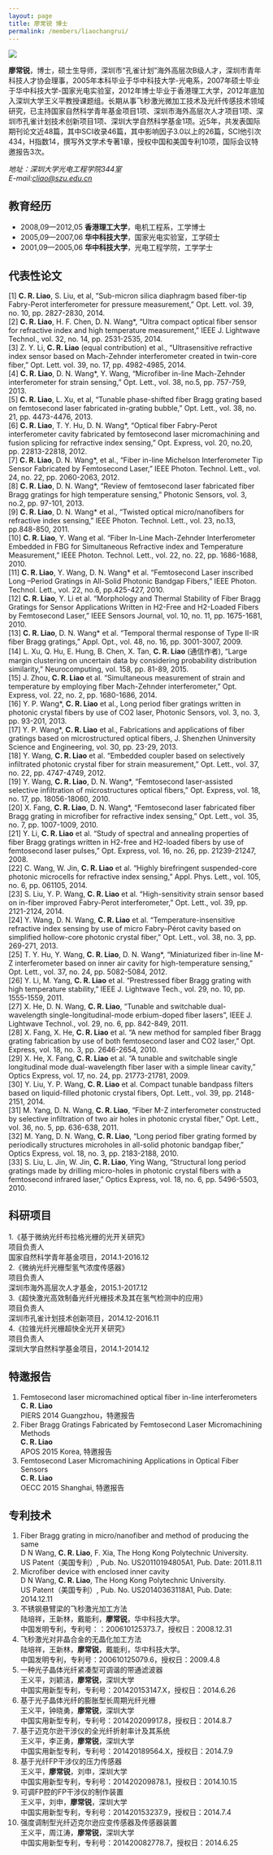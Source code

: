 ```yaml
---
layout: page
title: 廖常锐 博士
permalink: /members/liaochangrui/
---
```


<a href="{{ site.baseurl }}/members/liaochangrui/">
<img class="member-avatar" src="{{ site.baseurl }}/images/liaochangrui-92x128.jpg">
</a>

**廖常锐**，博士，硕士生导师，深圳市“孔雀计划”海外高层次B级人才，深圳市青年科技人才协会理事，2005年本科毕业于华中科技大学-光电系，2007年硕士毕业于华中科技大学-国家光电实验室，2012年博士毕业于香港理工大学，2012年底加入深圳大学王义平教授课题组。长期从事飞秒激光微加工技术及光纤传感技术领域研究，已主持国家自然科学青年基金项目1项、深圳市海外高层次人才项目1项、深圳市孔雀计划技术创新项目1项、深圳大学自然科学基金1项。近5年，共发表国际期刊论文近48篇，其中SCI收录46篇，其中影响因子3.0以上的26篇，SCI他引次434，H指数14，撰写外文学术专著1章，授权中国和美国专利10项，国际会议特邀报告3次。

*地址：深圳大学光电工程学院344室*<br/>
*E-mail:cliao@szu.edu.cn*

## 教育经历

+ 2008,09—2012,05 **香港理工大学**，电机工程系，工学博士 
+ 2005,09—2007,06 **华中科技大学**，国家光电实验室，工学硕士
+ 2001,09—2005,06 **华中科技大学**，光电工程学院，工学学士

## 代表性论文

[1] **C. R. Liao**, S. Liu, et al, “Sub-micron silica diaphragm based fiber-tip Fabry-Perot interferometer for pressure measurement,” Opt. Lett. vol. 39, no. 10, pp. 2827-2830, 2014. <br>
[2] **C. R. Liao**, H. F. Chen, D. N. Wang*, “Ultra compact optical fiber sensor for refractive index and high temperature measurement,” IEEE J. Lightwave Technol., vol. 32, no. 14, pp. 2531-2535, 2014.<br>
[3] Z. Y. Li, **C. R. Liao** (equal contribution) et al., “Ultrasensitive refractive index sensor based on Mach-Zehnder interferometer created in twin-core fiber,” Opt. Lett. vol. 39, no. 17, pp. 4982-4985, 2014.<br>
[4] **C. R. Liao**, D. N. Wang*, Y. Wang, “Microfiber in-line Mach-Zehnder interferometer for strain sensing,” Opt. Lett., vol. 38, no.5, pp. 757-759, 2013. <br>
[5] **C. R. Liao**, L. Xu, et al, “Tunable phase-shifted fiber Bragg grating based on femtosecond laser fabricated in-grating bubble,” Opt. Lett., vol. 38, no. 21, pp. 4473-4476, 2013. <br>
[6] **C. R. Liao**, T. Y. Hu, D. N. Wang*, “Optical fiber Fabry-Perot interferometer cavity fabricated by femtosecond laser micromachining and fusion splicing for refractive index sensing,” Opt. Express, vol. 20, no.20, pp. 22813-22818, 2012.<br> 
[7] **C. R. Liao**, D. N. Wang*, et al., “Fiber in-line Michelson Interferometer Tip Sensor Fabricated by Femtosecond Laser,” IEEE Photon. Technol. Lett., vol. 24, no. 22, pp. 2060-2063, 2012. <br>
[8] **C. R. Liao**, D. N. Wang*, “Review of femtosecond laser fabricated fiber Bragg gratings for high temperature sensing,” Photonic Sensors, vol. 3, no.2, pp. 97-101, 2013. <br>
[9] **C. R. Liao**, D. N. Wang* et al., “Twisted optical micro/nanofibers for refractive index sensing,” IEEE Photon. Technol. Lett., vol. 23, no.13, pp.848-850, 2011.<br> 
[10] **C. R. Liao**, Y. Wang et al. “Fiber In-Line Mach-Zehnder Interferometer Embedded in FBG for Simultaneous Refractive index and Temperature Measurement,” IEEE Photon. Technol. Lett., vol. 22, no. 22, pp. 1686-1688, 2010. <br>
[11] **C. R. Liao**, Y. Wang, D. N. Wang* et al. “Femtosecond Laser inscribed Long –Period Gratings in All-Solid Photonic Bandgap Fibers,” IEEE Photon. Technol. Lett., vol. 22, no.6, pp.425-427, 2010. <br>
[12] **C. R. Liao**, Y. Li et al. “Morphology and Thermal Stability of Fiber Bragg Gratings for Sensor Applications Written in H2-Free and H2-Loaded Fibers by Femtosecond Laser,” IEEE Sensors Journal, vol. 10, no. 11, pp. 1675-1681, 2010. <br>
[13] **C. R. Liao**, D. N. Wang* et al. “Temporal thermal response of Type II-IR fiber Bragg gratings,” Appl. Opt., vol. 48, no. 16, pp. 3001-3007, 2009.<br> 
[14] L. Xu, Q. Hu, E. Hung, B. Chen, X. Tan, **C. R. Liao** (通信作者), “Large margin clustering on uncertain data by considering probability distribution similarity,” Neurocomputing, vol. 158, pp. 81-89, 2015. <br>
[15] J. Zhou, **C. R. Liao** et al. “Simultaneous measurement of strain and temperature by employing fiber Mach-Zehnder interferometer,” Opt. Express, vol. 22, no. 2, pp. 1680-1686, 2014. <br>
[16] Y. P. Wang*, **C. R. Liao** et al., Long period fiber gratings written in photonic crystal fibers by use of CO2 laser, Photonic Sensors, vol. 3, no. 3, pp. 93-201, 2013.<br>
[17] Y. P. Wang*, **C. R. Liao** et al., Fabrications and applications of fiber gratings based on microstructured optical fibers, J. Shenzhen Uninversity Science and Engineering, vol. 30, pp. 23-29, 2013.<br>
[18] Y. Wang, **C. R. Liao** et al. “Embedded coupler based on selectively infiltrated photonic crystal fiber for strain measurement,” Opt. Lett., vol. 37, no. 22, pp. 4747-4749, 2012.<br> 
[19] Y. Wang, **C. R. Liao**, D. N. Wang*, “Femtosecond laser-assisted selective infiltration of microstructures optical fibers,” Opt. Express, vol. 18, no. 17, pp. 18056-18060, 2010. <br>
[20] X. Fang, **C. R. Liao**, D. N. Wang*, “Femtosecond laser fabricated fiber Bragg grating in microfiber for refractive index sensing,” Opt. Lett., vol. 35, no. 7, pp. 1007-1009, 2010. <br>
[21] Y. Li, **C. R. Liao** et al. “Study of spectral and annealing properties of fiber Bragg gratings written in H2-free and H2-loaded fibers by use of femtosecond laser pulses,” Opt. Express, vol. 16, no. 26, pp. 21239-21247, 2008.<br> 
[22] C. Wang, W. Jin, **C. R. Liao** et al. “Highly birefringent suspended-core photonic microcells for refractive index sensing,” Appl. Phys. Lett., vol. 105, no. 6, pp. 061105, 2014.<br>
[23] S. Liu, Y. P. Wang, **C. R. Liao** et al. “High-sensitivity strain sensor based on in-fiber improved Fabry-Perot interferometer,” Opt. Lett., vol. 39, pp. 2121-2124, 2014.<br>
[24] Y. Wang, D. N. Wang, **C. R. Liao** et al. “Temperature-insensitive refractive index sensing by use of micro Fabry–Pérot cavity based on simplified hollow-core photonic crystal fiber,” Opt. Lett., vol. 38, no. 3, pp. 269-271, 2013. <br>
[25] T. Y. Hu, Y. Wang, **C. R. Liao**, D. N. Wang*, “Miniaturized fiber in-line M-Z interferometer based on inner air cavity for high-temperature sensing,” Opt. Lett., vol. 37, no. 24, pp. 5082-5084, 2012.<br> 
[26] Y. Li, M. Yang, **C. R. Liao** et al. “Prestressed fiber Bragg grating with high temperature stability,” IEEE J. Lightwave Tech., vol. 29, no. 10, pp. 1555-1559, 2011. <br>
[27] X. He, D. N. Wang, **C. R. Liao**, “Tunable and switchable dual-wavelength single-longitudinal-mode erbium-doped fiber lasers”, IEEE J. Lightwave Technol., vol. 29, no. 6, pp. 842-849, 2011. <br>
[28] X. Fang, X. He, **C. R. Liao** et al. “A new method for sampled fiber Bragg grating fabrication by use of both femtosecond laser and CO2 laser,” Opt. Express, vol. 18, no. 3, pp. 2646-2654, 2010. <br>
[29] X. He, X. Fang, **C. R. Liao** et al. “A tunable and switchable single longitudinal mode dual-wavelength fiber laser with a simple linear cavity,” Optics Express, vol. 17, no. 24, pp. 21773-21781, 2009.<br> 
[30] Y. Liu, Y. P. Wang, **C. R. Liao** et al. Compact tunable bandpass filters based on liquid-filled photonic crystal fibers, Opt. Lett., vol. 39, pp. 2148-2151, 2014.<br>
[31] M. Yang, D. N. Wang, **C. R. Liao**, “Fiber M-Z interferometer constructed by selective infiltration of two air holes in photonic crystal fiber,” Opt. Lett., vol. 36, no. 5, pp. 636-638, 2011.<br> 
[32] M. Yang, D. N. Wang, **C. R. Liao**, “Long period fiber grating formed by periodically structures microholes in all-solid photonic bandgap fiber,” Optics Express, vol. 18, no. 3, pp. 2183-2188, 2010. <br>
[33] S. Liu, L. Jin, W. Jin, **C. R. Liao**, Ying Wang, “Structural long period gratings made by drilling micro-holes in photonic crystal fibers with a femtosecond infrared laser,” Optics Express, vol. 18, no. 6, pp. 5496-5503, 2010.  

## 科研项目 
1.《基于微纳光纤布拉格光栅的光开关研究》<br>
项目负责人<br>
 国家自然科学青年基金项目，2014.1-2016.12<br>
2.《微纳光纤光栅型氢气浓度传感器》<br>
项目负责人<br>
 深圳市海外高层次人才基金，2015.1-2017.12<br>
3.《超快激光高效制备光纤光栅技术及其在氢气检测中的应用》<br>
项目负责人<br>
 深圳市孔雀计划技术创新项目，2014.12-2016.11<br>
4.《拉锥光纤光栅超快全光开关研究》<br>
项目负责人<br>
 深圳大学自然科学基金项目，2014.1-2014.12<br>

## 特邀报告
1. Femtosecond laser micromachined optical fiber in-line interferometers<br>
**C. R. Liao**<br>
PIERS 2014 Guangzhou，特邀报告<br>
2. Fiber Bragg Gratings Fabricated by Femtosecond Laser Micromachining 	Methods<br>
**C. R. Liao**<br>
APOS 2015 Korea, 特邀报告<br>
3. Femtosecond Laser Micromachining Applications in Optical Fiber Sensors<br> 
**C. R. Liao**<br>
OECC 2015 Shanghai, 特邀报告

## 专利技术
1. Fiber Bragg grating in micro/nanofiber and method of producing the same<br>
D N Wang, **C. R. Liao**, F. Xia, The Hong Kong Polytechnic University.<br>
US Patent（美国专利）, Pub. No. US20110194805A1, Pub. Date: 2011.8.11
2.	Microfiber device with enclosed inner cavity<br>
D N Wang, **C. R. Liao**, The Hong Kong Polytechnic University.<br>
US Patent（美国专利）, Pub. No. US20140363118A1, Pub. Date: 2014.12.11
3.  不锈钢悬臂梁的飞秒激光加工方法<br>
陆培祥，王新林，戴能利，**廖常锐**，华中科技大学。<br>
中国发明专利，专利号：：200610125373.7，授权日：2008.12.31<br>
4.	飞秒激光对非晶合金的无晶化加工方法<br>
陆培祥，王新林，**廖常锐**，戴能利，华中科技大学。<br>
中国发明专利，专利号：200610125079.6，授权日：2009.4.8<br>
5.	一种光子晶体光纤紧凑型可调谐的带通滤波器<br>
王义平，刘颖洁，**廖常锐**，深圳大学<br>
中国实用新型专利，专利号：201420153147.X，授权日：2014.6.26<br>
6.	基于光子晶体光纤的膨胀型长周期光纤光栅<br>
王义平，钟晓勇，**廖常锐**，深圳大学<br>
中国实用新型专利，专利号：201420209917.8，授权日：2014.8.7<br>
7.	基于迈克尔逊干涉仪的全光纤折射率计及其系统<br>
王义平，李正勇，**廖常锐**，深圳大学<br>
中国实用新型专利，专利号：201420189564.X，授权日：2014.7.9<br>
8.	基于光纤FP干涉仪的压力传感器<br>
王义平，**廖常锐**，刘申，深圳大学<br>
中国实用新型专利，专利号：201420209878.1，授权日：2014.10.15<br>
9.	可调FP腔的FP干涉仪的制作装置<br>
王义平，刘申，**廖常锐**，深圳大学<br>
中国实用新型专利，专利号：201420153237.9，授权日：2014.7.4<br>
10.	强度调制型光纤迈克尔逊应变传感器及传感器装置<br>
王义平，周江涛，**廖常锐**，深圳大学<br>
中国实用新型专利，专利号：201420082778.7，授权日：2014.6.25<br>


